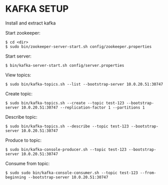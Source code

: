 # KAFKA SETUP

Install and extract kafka  

Start zookeeper:

    $ cd <dir>
    $ sudo bin/zookeeper-server-start.sh config/zookeeper.properties

Start server:

    $ bin/kafka-server-start.sh config/server.properties

View topics:
    
    $ sudo bin/kafka-topics.sh --list --bootstrap-server 10.0.20.51:30747

Create topic:
    
    $ sudo bin/kafka-topics.sh --create --topic test-123 --bootstrap-server 10.0.20.51:30747 --replication-factor 1 --partitions 1

Describe topic:

    $ sudo bin/kafka-topics.sh --describe --topic test-123 --bootstrap-server 10.0.20.51:30747

Produce to topic:

    $ sudo bin/kafka-console-producer.sh --topic test-123 --bootstrap-server 10.0.20.51:30747

Consume from topic:

    $ sudo sudo bin/kafka-console-consumer.sh --topic test-123 --from-beginning --bootstrap-server 10.0.20.51:30747

